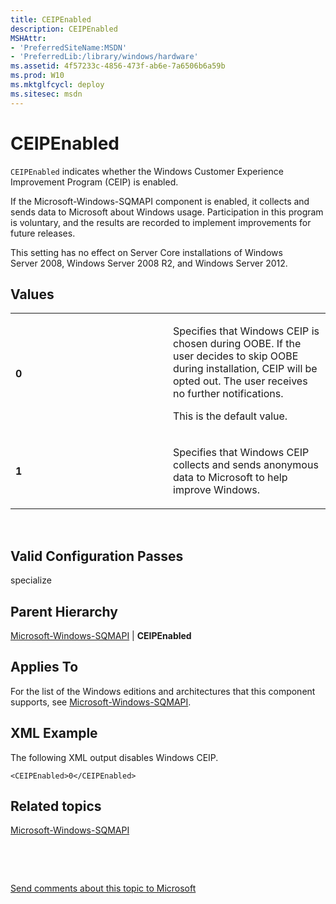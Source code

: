 ```yaml
---
title: CEIPEnabled
description: CEIPEnabled
MSHAttr:
- 'PreferredSiteName:MSDN'
- 'PreferredLib:/library/windows/hardware'
ms.assetid: 4f57233c-4856-473f-ab6e-7a6506b6a59b
ms.prod: W10
ms.mktglfcycl: deploy
ms.sitesec: msdn
---
```


# CEIPEnabled


`CEIPEnabled` indicates whether the Windows Customer Experience Improvement Program (CEIP) is enabled.

If the Microsoft-Windows-SQMAPI component is enabled, it collects and sends data to Microsoft about Windows usage. Participation in this program is voluntary, and the results are recorded to implement improvements for future releases.

This setting has no effect on Server Core installations of Windows Server 2008, Windows Server 2008 R2, and Windows Server 2012.

## Values


<table>
<colgroup>
<col width="50%" />
<col width="50%" />
</colgroup>
<tbody>
<tr class="odd">
<td><p><strong>0</strong></p></td>
<td><p>Specifies that Windows CEIP is chosen during OOBE. If the user decides to skip OOBE during installation, CEIP will be opted out. The user receives no further notifications.</p>
<p>This is the default value.</p></td>
</tr>
<tr class="even">
<td><p><strong>1</strong></p></td>
<td><p>Specifies that Windows CEIP collects and sends anonymous data to Microsoft to help improve Windows.</p></td>
</tr>
</tbody>
</table>

 

## Valid Configuration Passes


specialize

## Parent Hierarchy


[Microsoft-Windows-SQMAPI](microsoft-windows-sqmapi.md) | **CEIPEnabled**

## Applies To


For the list of the Windows editions and architectures that this component supports, see [Microsoft-Windows-SQMAPI](microsoft-windows-sqmapi.md).

## XML Example


The following XML output disables Windows CEIP.

``` syntax
<CEIPEnabled>0</CEIPEnabled>
```

## Related topics


[Microsoft-Windows-SQMAPI](microsoft-windows-sqmapi.md)

 

 

[Send comments about this topic to Microsoft](mailto:wsddocfb@microsoft.com?subject=Documentation%20feedback%20%5Bp_unattend\p_unattend%5D:%20CEIPEnabled%20%20RELEASE:%20%2810/3/2016%29&body=%0A%0APRIVACY%20STATEMENT%0A%0AWe%20use%20your%20feedback%20to%20improve%20the%20documentation.%20We%20don't%20use%20your%20email%20address%20for%20any%20other%20purpose,%20and%20we'll%20remove%20your%20email%20address%20from%20our%20system%20after%20the%20issue%20that%20you're%20reporting%20is%20fixed.%20While%20we're%20working%20to%20fix%20this%20issue,%20we%20might%20send%20you%20an%20email%20message%20to%20ask%20for%20more%20info.%20Later,%20we%20might%20also%20send%20you%20an%20email%20message%20to%20let%20you%20know%20that%20we've%20addressed%20your%20feedback.%0A%0AFor%20more%20info%20about%20Microsoft's%20privacy%20policy,%20see%20http://privacy.microsoft.com/default.aspx. "Send comments about this topic to Microsoft")





